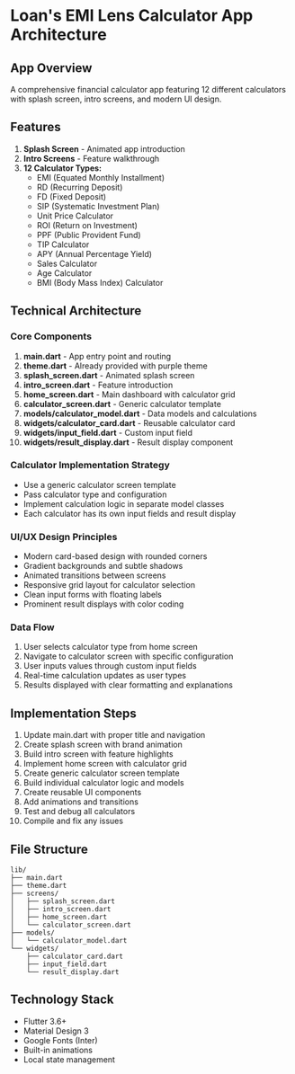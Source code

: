 # Loan's EMI Lens Calculator App Architecture

## App Overview
A comprehensive financial calculator app featuring 12 different calculators with splash screen, intro screens, and modern UI design.

## Features
1. **Splash Screen** - Animated app introduction
2. **Intro Screens** - Feature walkthrough
3. **12 Calculator Types:**
    - EMI (Equated Monthly Installment)
    - RD (Recurring Deposit)
    - FD (Fixed Deposit)
    - SIP (Systematic Investment Plan)
    - Unit Price Calculator
    - ROI (Return on Investment)
    - PPF (Public Provident Fund)
    - TIP Calculator
    - APY (Annual Percentage Yield)
    - Sales Calculator
    - Age Calculator
    - BMI (Body Mass Index) Calculator

## Technical Architecture

### Core Components
1. **main.dart** - App entry point and routing
2. **theme.dart** - Already provided with purple theme
3. **splash_screen.dart** - Animated splash screen
4. **intro_screen.dart** - Feature introduction
5. **home_screen.dart** - Main dashboard with calculator grid
6. **calculator_screen.dart** - Generic calculator template
7. **models/calculator_model.dart** - Data models and calculations
8. **widgets/calculator_card.dart** - Reusable calculator card
9. **widgets/input_field.dart** - Custom input field
10. **widgets/result_display.dart** - Result display component

### Calculator Implementation Strategy
- Use a generic calculator screen template
- Pass calculator type and configuration
- Implement calculation logic in separate model classes
- Each calculator has its own input fields and result display

### UI/UX Design Principles
- Modern card-based design with rounded corners
- Gradient backgrounds and subtle shadows
- Animated transitions between screens
- Responsive grid layout for calculator selection
- Clean input forms with floating labels
- Prominent result displays with color coding

### Data Flow
1. User selects calculator type from home screen
2. Navigate to calculator screen with specific configuration
3. User inputs values through custom input fields
4. Real-time calculation updates as user types
5. Results displayed with clear formatting and explanations

## Implementation Steps
1. Update main.dart with proper title and navigation
2. Create splash screen with brand animation
3. Build intro screen with feature highlights
4. Implement home screen with calculator grid
5. Create generic calculator screen template
6. Build individual calculator logic and models
7. Create reusable UI components
8. Add animations and transitions
9. Test and debug all calculators
10. Compile and fix any issues

## File Structure
```
lib/
├── main.dart
├── theme.dart
├── screens/
│   ├── splash_screen.dart
│   ├── intro_screen.dart
│   ├── home_screen.dart
│   └── calculator_screen.dart
├── models/
│   └── calculator_model.dart
└── widgets/
    ├── calculator_card.dart
    ├── input_field.dart
    └── result_display.dart
```

## Technology Stack
- Flutter 3.6+
- Material Design 3
- Google Fonts (Inter)
- Built-in animations
- Local state management